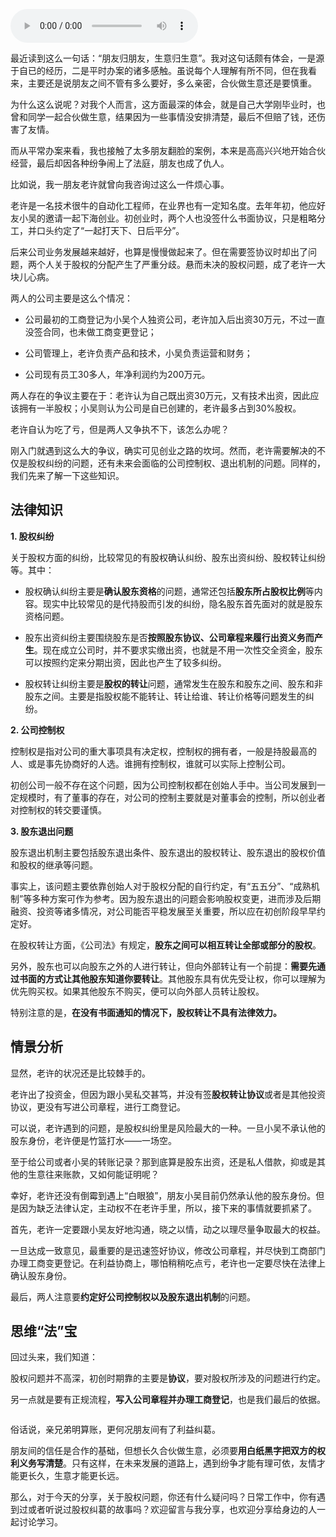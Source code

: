 <audio title="09 _ 致创业：谁动了我的股权？" src="https://static001.geekbang.org/resource/audio/ba/2a/ba58bcfa24a0c7618b67bc95f5c9e12a.mp3" controls="controls"></audio> 
<p>最近读到这么一句话：“朋友归朋友，生意归生意”。我对这句话颇有体会，一是源于自已的经历，二是平时办案的诸多感触。虽说每个人理解有所不同，但在我看来，主要还是说朋友之间不管有多么要好，多么亲密，合伙做生意还是要慎重。</p><p>为什么这么说呢？对我个人而言，这方面最深的体会，就是自己大学刚毕业时，也曾和同学一起合伙做生意，结果因为一些事情没安排清楚，最后不但赔了钱，还伤害了友情。</p><p>而从平常办案来看，我也接触了太多朋友翻脸的案例，本来是高高兴兴地开始合伙经营，最后却因各种纷争闹上了法庭，朋友也成了仇人。</p><p>比如说，我一朋友老许就曾向我咨询过这么一件烦心事。</p><p>老许是一名技术很牛的自动化工程师，在业界也有一定知名度。去年年初，他应好友小吴的邀请一起下海创业。初创业时，两个人也没签什么书面协议，只是粗略分工，并口头约定了“一起打天下、日后平分”。</p><p>后来公司业务发展越来越好，也算是慢慢做起来了。但在需要签协议时却出了问题，两个人关于股权的分配产生了严重分歧。悬而未决的股权问题，成了老许一大块儿心病。</p><p>两人的公司主要是这么个情况：</p><ul>
<li>
<p>公司最初的工商登记为小吴个人独资公司，老许加入后出资30万元，不过一直没签合同，也未做工商变更登记；</p>
</li>
<li>
<p>公司管理上，老许负责产品和技术，小吴负责运营和财务；</p>
</li>
<li>
<p>公司现有员工30多人，年净利润约为200万元。</p>
</li>
</ul><!-- [[[read_end]]] --><p>两人存在的争议主要在于：老许认为自己既出资30万元，又有技术出资，因此应该拥有一半股权；小吴则认为公司是自已创建的，老许最多占到30%股权。</p><p>老许自认为吃了亏，但是两人又争执不下，该怎么办呢？</p><p>刚入门就遇到这么大的争议，确实可见创业之路的坎坷。然而，老许需要解决的不仅是股权纠纷的问题，还有未来会面临的公司控制权、退出机制的问题。同样的，我们先来了解一下这些知识。</p><h2>法律知识</h2><p><strong>1. 股权纠纷</strong></p><p>关于股权方面的纠纷，比较常见的有股权确认纠纷、股东出资纠纷、股权转让纠纷等。其中：</p><ul>
<li>
<p>股权确认纠纷主要是<strong>确认股东资格</strong>的问题，通常还包括<strong>股东所占股权比例</strong>等内容。现实中比较常见的是代持股而引发的纠纷，隐名股东首先面对的就是股东资格问题。</p>
</li>
<li>
<p>股东出资纠纷主要围绕股东是否<strong>按照股东协议、公司章程来履行出资义务而产生</strong>。现在成立公司时，并不要求实缴出资，也就是不用一次性交全资金，股东可以按照约定来分期出资，因此也产生了较多纠纷。</p>
</li>
<li>
<p>股权转让纠纷主要是<strong>股权的转让</strong>问题，通常发生在股东和股东之间、股东和非股东之间。主要是指股权能不能转让、转让给谁、转让价格等问题发生的纠纷。</p>
</li>
</ul><p><strong>2. 公司控制权</strong></p><p>控制权是指对公司的重大事项具有决定权，控制权的拥有者，一般是持股最高的人、或是事先协商好的人选。谁拥有控制权，谁就可以实际上控制公司。</p><p>初创公司一般不存在这个问题，因为公司控制权都在创始人手中。当公司发展到一定规模时，有了董事的存在，对公司的控制主要就是对董事会的控制，所以创业者对控制权的转交要谨慎。</p><p><strong>3. 股东退出问题</strong></p><p>股东退出机制主要包括股东退出条件、股东退出的股权转让、股东退出的股权价值和股权的继承等问题。</p><p>事实上，该问题主要依靠创始人对于股权分配的自行约定，有“五五分”、“成熟机制”等多种方案可作为参考。因为股东退出的问题会影响股权变更，进而涉及后期融资、投资等诸多情况，对公司能否平稳发展至关重要，所以应在初创阶段早早约定好。</p><p>在股权转让方面，《公司法》有规定，<strong>股东之间可以相互转让全部或部分的股权</strong>。</p><p>另外，股东也可以向股东之外的人进行转让，但向外部转让有一个前提：<strong>需要先通过书面的方式让其他股东知道你要转让</strong>。其他股东具有优先受让权，你可以理解为优先购买权。如果其他股东不购买，便可以向外部人员转让股权。</p><p>特别注意的是，<strong>在没有书面通知的情况下，股权转让不具有法律效力。</strong></p><h2>情景分析</h2><p>显然，老许的状况还是比较棘手的。</p><p>老许出了投资金，但因为跟小吴私交甚笃，并没有签<strong>股权转让协议</strong>或者是其他投资协议，更没有写进公司章程，进行工商登记。</p><p>可以说，老许遇到的问题，是股权纠纷里是风险最大的一种。一旦小吴不承认他的股东身份，老许便是竹篮打水——一场空。</p><p>至于给公司或者小吴的转账记录？那到底算是股东出资，还是私人借款，抑或是其他的生意往来账款，又如何能证明呢？</p><p>幸好，老许还没有倒霉到遇上“白眼狼”，朋友小吴目前仍然承认他的股东身份。但是因为缺乏法律认定，主动权不在老许手里，所以，接下来的事情就要抓紧了。</p><p>首先，老许一定要跟小吴友好地沟通，晓之以情，动之以理尽量争取最大的权益。</p><p>一旦达成一致意见，最重要的是<span class="orange">迅速签好协议，修改公司章程，并尽快到工商部门办理工商变更登记</span>。在利益协商上，哪怕稍稍吃点亏，老许也一定要尽快<span class="orange">在法律上确认股东身份</span>。</p><p>最后，两人注意要<strong>约定好公司控制权以及股东退出机制</strong>的问题。</p><h2>思维“法”宝</h2><p>回过头来，我们知道：</p><p>股权问题并不高深，初创时期靠的主要是<strong>协议</strong>，要对股权所涉及的问题进行约定。</p><p>另一点就是要有正规流程，<strong>写入公司章程并办理工商登记</strong>，也是我们最后的依据。</p><p><img src="https://static001.geekbang.org/resource/image/7c/a0/7c2456857f32190cb76ca7a400dffda0.jpg" alt=""></p><p>俗话说，亲兄弟明算账，更何况朋友间有了利益纠葛。</p><p>朋友间的信任是合作的基础，但想长久合伙做生意，必须要<strong>用白纸黑字把双方的权利义务写清楚</strong>。只有这样，在未来发展的道路上，遇到纷争才能有理可依，友情才能更长久，生意才能更长远。</p><p>那么，对于今天的分享，关于股权问题，你还有什么疑问吗？日常工作中，你有遇到过或者听说过股权纠葛的故事吗？欢迎留言与我分享，也欢迎分享给身边的人一起讨论学习。</p><p></p>